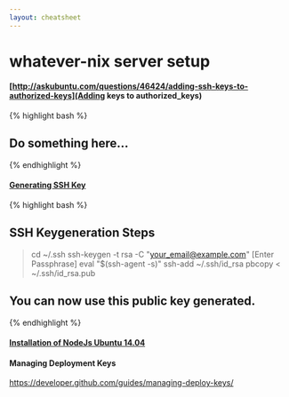 ```yaml
---
layout: cheatsheet
---
```


# whatever-nix server setup

#### [http://askubuntu.com/questions/46424/adding-ssh-keys-to-authorized-keys](Adding keys to authorized_keys)

{% highlight bash %}

## Do something here...

{% endhighlight %}

#### [Generating SSH Key](https://help.github.com/articles/generating-ssh-keys/)

{% highlight bash %}

## SSH Keygeneration Steps

> cd ~/.ssh
> ssh-keygen -t rsa -C "your_email@example.com"
> [Enter Passphrase]
> eval "$(ssh-agent -s)"
> ssh-add ~/.ssh/id_rsa
> pbcopy < ~/.ssh/id_rsa.pub

## You can now use this public key generated.

{% endhighlight %}


#### [Installation of NodeJs Ubuntu 14.04](https://www.digitalocean.com/community/tutorials/how-to-install-node-js-on-an-ubuntu-14-04-server)


#### Managing Deployment Keys

https://developer.github.com/guides/managing-deploy-keys/


